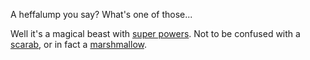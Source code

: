A heffalump you say? What's one of those...

Well it's a magical beast with [super powers](../super-powers/practice-flying.md). Not to be confused with a [scarab](../scarab/goddess.md), or in fact a [marshmallow](../marshmallow.md).